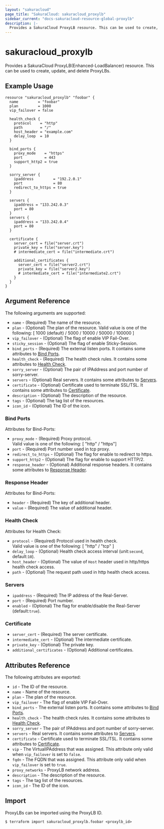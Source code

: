 ```yaml
---
layout: "sakuracloud"
page_title: "SakuraCloud: sakuracloud_proxylb"
sidebar_current: "docs-sakuracloud-resource-global-proxylb"
description: |-
  Provides a SakuraCloud ProxyLB resource. This can be used to create, update, and delete ProxyLBs.
---
```


# sakuracloud\_proxylb

Provides a SakuraCloud ProxyLB(Enhanced-LoadBalancer) resource. This can be used to create, update, and delete ProxyLBs.

## Example Usage

```hcl
resource "sakuracloud_proxylb" "foobar" {
  name         = "foobar"
  plan         = 1000 
  vip_failover = false

  health_check {
    protocol    = "http"
    path        = "/"
    host_header = "example.com"
    delay_loop  = 10
  }

  bind_ports {
    proxy_mode    = "https"
    port          = 443
    support_http2 = true
  }

  sorry_server {
    ipaddress         = "192.2.0.1"
    port              = 80
    redirect_to_https = true
  }

  servers {
    ipaddress = "133.242.0.3"
    port = 80
  }
  servers {
    ipaddress = "133.242.0.4"
    port = 80
  }

  certificate {
    server_cert = file("server.crt")
    private_key = file("server.key")    
    # intermediate_cert = file("intermediate.crt")
    
    additional_certificates {
      server_cert = file("server2.crt")
      private_key = file("server2.key")    
      # intermediate_cert = file("intermediate2.crt")
    }
  }
}
```

## Argument Reference

The following arguments are supported:

* `name` - (Required) The name of the resource.  
* `plan` - (Optional) The plan of the resource.
Valid value is one of the following: [ 1000 (default) / 5000 / 10000 / 50000 / 100000 ]  
* `vip_failover` - (Optional) The flag of enable VIP Fail-Over.  
* `sticky_session` - (Optional) The flag of enable Sticky-Session.  
* `bind_ports` - (Required) The external listen ports. It contains some attributes to [Bind Ports](#bind-ports).
* `health_check` - (Required) The health check rules. It contains some attributes to [Health Check](#health-check).
* `sorry_server` - (Optional) The pair of IPAddress and port number of sorry-server.
* `servers` - (Optional) Real servers. It contains some attributes to [Servers](#servers).
* `certificate` - (Optional) Certificate used to terminate SSL/TSL. It contains some attributes to [Certificate](#certificate).
* `description` - (Optional) The description of the resource.
* `tags` - (Optional) The tag list of the resources.
* `icon_id` - (Optional) The ID of the icon.

### Bind Ports

Attributes for Bind-Ports:

* `proxy_mode` - (Required) Proxy protocol.  
Valid value is one of the following: [ "http" / "https"]
* `port` - (Required) Port number used in tcp proxy.
* `redirect_to_https` - (Optional) The flag for enable to redirect to https.
* `support_http2` - (Optional) The flag for enable to support HTTP/2.
* `response_header` - (Optional) Additional response headers. It contains some attributes to [Response Header](#response-header).  

### Response Header

Attributes for Bind-Ports:

* `header` - (Required) The key of additional header.  
* `value` - (Required) The value of additional header.  

### Health Check

Attributes for Health Check:

* `protocol` - (Required) Protocol used in health check.  
Valid value is one of the following: [ "http" / "tcp" ]
* `delay_loop` - (Optional) Health check access interval (unit:`second`, default:`10`).
* `host_header` - (Optional) The value of `Host` header used in http/https health check access.
* `path` - (Optional) The request path used in http health check access.

### Servers

* `ipaddress` - (Required) The IP address of the Real-Server.
* `port` - (Required) Port number.
* `enabled` - (Optional) The flag for enable/disable the Real-Server (default:`true`).

### Certificate

* `server_cert` - (Required) The server certificate.
* `intermediate_cert` - (Optional) The intermediate certificate.
* `private_key` - (Optional) The private key.
* `additional_certificates` - (Optional) Additional certificates.

## Attributes Reference

The following attributes are exported:

* `id` - The ID of the resource.
* `name` - Name of the resource.
* `plan` - The plan of the resource.
* `vip_failover` - The flag of enable VIP Fail-Over.  
* `bind_ports` - The external listen ports. It contains some attributes to [Bind Ports](#bind-ports).
* `health_check` - The health check rules. It contains some attributes to [Health Check](#health-check).
* `sorry_server` - The pair of IPAddress and port number of sorry-server.
* `servers` - Real servers. It contains some attributes to [Servers](#servers).
* `certificate` - Certificate used to terminate SSL/TSL. It contains some attributes to [Certificate](#certificate).
* `vip` - The VirtualIPAddress that was assigned. This attribute only valid when `vip_failover` is set to `false`.  
* `fqdn` - The FQDN that was assigned. This attribute only valid when `vip_failover` is set to `true`.  
* `proxy_networks` - ProxyLB network address.   
* `description` - The description of the resource.
* `tags` - The tag list of the resources.
* `icon_id` - The ID of the icon.

## Import

ProxyLBs can be imported using the ProxyLB ID.

```
$ terraform import sakuracloud_proxylb.foobar <proxylb_id>
```
